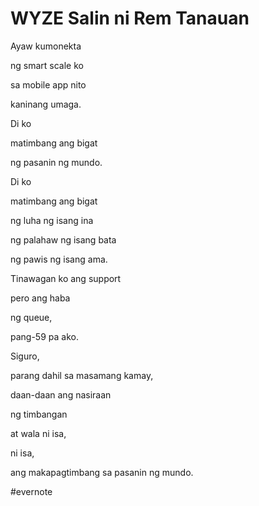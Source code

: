 # WYZE Salin ni  Rem Tanauan

Ayaw kumonekta

ng smart scale ko

sa mobile app nito

kaninang umaga.

Di ko

matimbang ang bigat

ng pasanin ng mundo.

Di ko

matimbang ang bigat

ng luha ng isang ina

ng palahaw ng isang bata

ng pawis ng isang ama.

Tinawagan ko ang support

pero ang haba

ng queue,

pang-59 pa ako.

Siguro,

parang dahil sa masamang kamay,

daan-daan ang nasiraan

ng timbangan

at wala ni isa,

ni isa,

ang makapagtimbang sa pasanin ng mundo.

\#evernote


